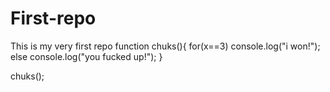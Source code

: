 # First-repo
This is my very first repo
function chuks(){
  for(x==3)
    console.log("i won!");
  else
    console.log("you fucked up!");
}

chuks();
